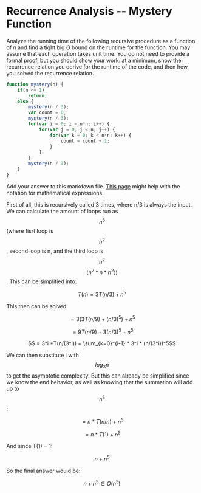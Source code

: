 # Recurrence Analysis -- Mystery Function

Analyze the running time of the following recursive procedure as a function of
$n$ and find a tight big $O$ bound on the runtime for the function. You may
assume that each operation takes unit time. You do not need to provide a formal
proof, but you should show your work: at a minimum, show the recurrence relation
you derive for the runtime of the code, and then how you solved the recurrence
relation.

```javascript
function mystery(n) {
    if(n <= 1)
        return;
    else {
        mystery(n / 3);
        var count = 0;
        mystery(n / 3);
        for(var i = 0; i < n*n; i++) {
            for(var j = 0; j < n; j++) {
                for(var k = 0; k < n*n; k++) {
                    count = count + 1;
                }
            }
        }
        mystery(n / 3);
    }
}
```

Add your answer to this markdown file. [This
page](https://docs.github.com/en/get-started/writing-on-github/working-with-advanced-formatting/writing-mathematical-expressions)
might help with the notation for mathematical expressions.

First of all, this is recursively called 3 times, where n/3 is always the input. We can calculate the amount of loops run as $$n^5$$ (where fisrt loop is $$n^2$$, second loop is n, and the third loop is $$n^2$$ $$(n^2 * n * n^2))$$. This can be simplified into:

$$T(n) = 3T(n/3) + n^5$$

This then can be solved:

$$ = 3(3T(n/9) + (n/3)^5)+ n^5$$

$$ = 9T(n/9) + 3(n/3)^5 + n^5$$

$$ = 3^i *T(n/(3^i)) + \sum_{k=0}^{i-1} * 3^i * (n/(3^i))^5$$

We can then substitute i with $$log_3n$$ to get the asymptotic complexity. But this can already be simplified since we know the end behavior, as well as knowing that the summation will add up to $$n^5$$:

$$= n*T(n/n) + n^5$$

$$= n*T(1) + n^5$$

And since T(1) = 1:

$$n+n^5$$

So the final answer would be:

$$n+n^5∈O(n^5)$$
